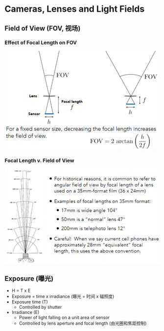 # Cameras, Lenses and Light Fields

## Field of View (FOV, 视场)

### Effect of Focal Length on FOV

![effect of focal length on FOV](./images/P19-0.png)

### Focal Length v. Field of View

![focal length v. FOV](./images/P19-1.png)

## Exposure (曝光)

- H = T x E
- Exposure = time x irradiance (曝光 = 时间 x 辐照度)
- Exposure time (T)
    - Controlled by shutter
- Irradiance (E)
    - Power of light falling on a unit area of sensor
    - Controlled by lens aperture and focal length (由光圈和焦距控制)
